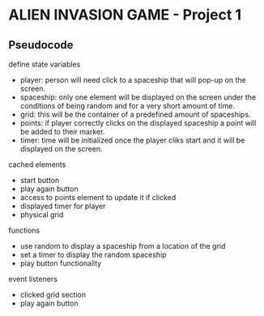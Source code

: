 # ALIEN INVASION GAME - Project 1

## Pseudocode
  
 define state variables
- player: person will need click to a spaceship that will pop-up on the screen.
- spaceship: only one element will be displayed on the screen under the conditions of being random and for a very short amount of time.
- grid: this will be the container of a predefined amount of spaceships.
- points: if player correctly clicks on the displayed spaceship a point will be added to their marker.
- timer: time will be initialized once the player cliks start and it will be displayed on the screen.

 cached elements
- start button
- play again button
- access to points element to update it if clicked
- displayed timer for player
- physical grid

 functions
- use random to display a spaceship from a location of the grid
- set a timer to display the random spaceship
- play button functionality 


 event listeners
- clicked grid section
- play again button


